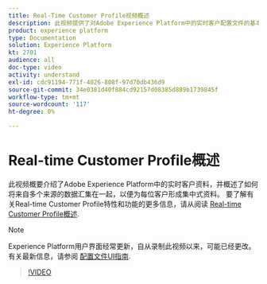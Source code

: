 ```yaml
---
title: Real-Time Customer Profile视频概述
description: 此视频提供了对Adobe Experience Platform中的实时客户配置文件的基本了解，并概述了如何在Platform UI中浏览配置文件。
product: experience platform
type: Documentation
solution: Experience Platform
kt: 2701
audience: all
doc-type: video
activity: understand
exl-id: cdc91194-771f-4026-808f-97d70db436d9
source-git-commit: 34e0381d40f884cd92157d08385d889b1739845f
workflow-type: tm+mt
source-wordcount: '117'
ht-degree: 0%

---
```


# Real-time Customer Profile概述

此视频概要介绍了Adobe Experience Platform中的实时客户资料，并概述了如何将来自多个来源的数据汇集在一起，以便为每位客户形成集中式资料。 要了解有关Real-time Customer Profile特性和功能的更多信息，请从阅读 [Real-time Customer Profile概述](../home.md).

>[!NOTE]
>
>Experience Platform用户界面经常更新，自从录制此视频以来，可能已经更改。 有关最新信息，请参阅 [配置文件UI指南](../ui/user-guide.md).

>[!VIDEO](https://video.tv.adobe.com/v/27251?quality=12&learn=on&captions=eng)
